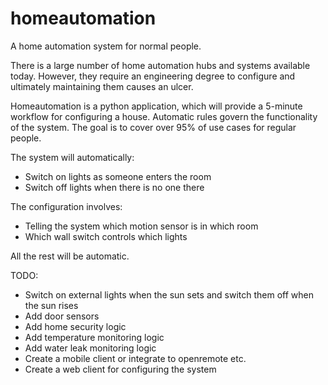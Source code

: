 # homeautomation
A home automation system for normal people.

There is a large number of home automation hubs and systems available today. However, they require an engineering degree to configure and ultimately maintaining them causes an ulcer.

Homeautomation is a python application, which will provide a 5-minute workflow for configuring a house. Automatic rules govern the functionality of the system. The goal is to cover over 95% of use cases for regular people.

The system will automatically:
* Switch on lights as someone enters the room
* Switch off lights when there is no one there

The configuration involves:
* Telling the system which motion sensor is in which room
* Which wall switch controls which lights

All the rest will be automatic.

TODO:
* Switch on external lights when the sun sets and switch them off when the sun rises
* Add door sensors
* Add home security logic
* Add temperature monitoring logic
* Add water leak monitoring logic
* Create a mobile client or integrate to openremote etc.
* Create a web client for configuring the system
